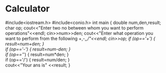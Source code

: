 # Calculator
#include<iostream.h>
#include<conio.h>
int main
{ 
    double num,den,result;
    char op;
    cout<<"Enter two no between whom you want to perform operations"<<endl;
    cin>>num>>den;
    cout<<"Enter what operation you want to perform from the following +,-,*,/"<<endl;
    cin>>op;
    if (op=='+') 
    {
        result=num+den;
    }  
    if (op=='-') 
    {
        result=num-den;
    }   
    if (op=='*') 
    {
        result=num*den;
    }   
    if (op=='/') 
    {
        result=num/den;
    }  
    cout<<"Your ans is" <<result;
 }   
    
